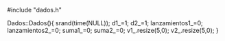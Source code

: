 #include "dados.h"

Dados::Dados(){
   srand(time(NULL));
   d1_=1;
   d2_=1;
   lanzamientos1_=0;
   lanzamientos2_=0;
   suma1_=0;
   suma2_=0;
   v1_.resize(5,0);
   v2_.resize(5,0);
}



